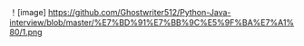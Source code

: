 ！[image]
https://github.com/Ghostwriter512/Python-Java-interview/blob/master/%E7%BD%91%E7%BB%9C%E5%9F%BA%E7%A1%80/1.png
